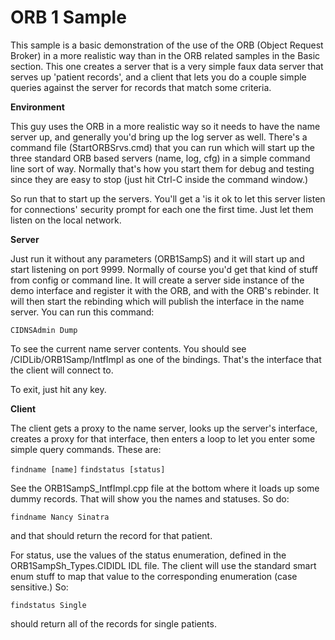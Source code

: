 # ORB 1 Sample

This sample is a basic demonstration of the use of the ORB (Object Request Broker) in a more realistic way than in the ORB related samples in the Basic section. This one creates a server that is a very simple faux data server that serves up 'patient records', and a client that lets you do a couple simple queries against the server for records that match some criteria.

**Environment**

This guy uses the ORB in a more realistic way so it needs to have the name server up, and generally you'd bring up the log server as well. There's a command file (StartORBSrvs.cmd) that you can run which will start up the three standard ORB based servers (name, log, cfg) in a simple command line sort of way. Normally that's how you start them for debug and testing since they are easy to stop (just hit Ctrl-C inside the command window.)

So run that to start up the servers. You'll get a 'is it ok to let this server listen for connections' security prompt for each one the first time. Just let them listen on the local network.

**Server**

Just run it without any parameters (ORB1SampS<enter>) and it will start up and start listening on port 9999. Normally of course you'd get that kind of stuff from config or command line. It will create a server side instance of the demo interface and register it with the ORB, and with the ORB's rebinder. It will then start the rebinding which will publish the interface in the name server. You can run this command:

`CIDNSAdmin Dump`

To see the current name server contents. You should see /CIDLib/ORB1Samp/IntfImpl as one of the bindings. That's the interface that the client will connect to.

To exit, just hit any key.

**Client**

The client gets a proxy to the name server, looks up the server's interface, creates a proxy for that interface, then enters a loop to let you enter some simple query commands. These are:

`findname [name]`
`findstatus [status]`

See the ORB1SampS_IntfImpl.cpp file at the bottom where it loads up some dummy records. That will show you the names and statuses. So do:

`findname Nancy Sinatra`

and that should return the record for that patient.

For status, use the values of the status enumeration, defined in the ORB1SampSh_Types.CIDIDL IDL file. The client will use the standard smart enum stuff to map that value to the corresponding enumeration (case sensitive.) So:

`findstatus Single`

should return all of the records for single patients.

